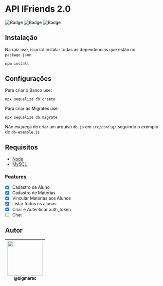 # API IFriends 2.0
![Badge](https://img.shields.io/badge/MaracTech-IFriends-blueviolet)
![Badge](https://img.shields.io/badge/license-MIT-brightgreen)
![Badge](https://img.shields.io/github/followers/bigMARAC?label=follow&style=social)

## Instalação

Na raiz use, isso irá instalar todas as dependencias que estão no `package.json`:
```bash
npm install
```

## Configurações
Para criar o Banco use:
```bash
npx sequelize db:create
```
Para criar as Migrates use:
```bash
npx sequelize db:migrate
```
Não esqueça de criar um arquivo `db.js` em `src/config/` seguindo o exemplo de `db-example.js`

## Requisitos
- [Node](https://nodejs.org/en/download/)
- [MySQL](https://www.mysql.com/downloads/)

### Features

- [x] Cadastro de Aluno
- [x] Cadastro de Matérias
- [x] Vincular Matérias aos Alunos
- [x] Listar todos os alunos
- [x] Criar e Autenticar auth_token
- [ ] Chat

## Autor

| [<img src="https://avatars.githubusercontent.com/u/45175801?s=460&u=1d462ca5f421c1b58c4cd3b5765150da2e441038&v=4" width=115><br><sub>@bigmarac</sub>](https://github.com/bigMARAC) |
| :---: |
